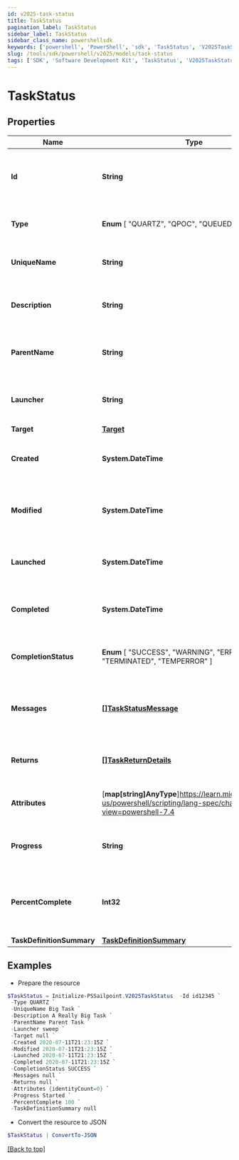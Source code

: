 ```yaml
---
id: v2025-task-status
title: TaskStatus
pagination_label: TaskStatus
sidebar_label: TaskStatus
sidebar_class_name: powershellsdk
keywords: ['powershell', 'PowerShell', 'sdk', 'TaskStatus', 'V2025TaskStatus'] 
slug: /tools/sdk/powershell/v2025/models/task-status
tags: ['SDK', 'Software Development Kit', 'TaskStatus', 'V2025TaskStatus']
---
```



# TaskStatus

## Properties

Name | Type | Description | Notes
------------ | ------------- | ------------- | -------------
**Id** | **String** | System-generated unique ID of the task this TaskStatus represents | [required]
**Type** |  **Enum** [  "QUARTZ",    "QPOC",    "QUEUED_TASK" ] | Type of task this TaskStatus represents | [required]
**UniqueName** | **String** | Name of the task this TaskStatus represents | [required]
**Description** | **String** | Description of the task this TaskStatus represents | [required]
**ParentName** | **String** | Name of the parent of the task this TaskStatus represents | [required]
**Launcher** | **String** | Service to execute the task this TaskStatus represents | [required]
**Target** | [**Target**](target) |  | [optional] 
**Created** | **System.DateTime** | Creation date of the task this TaskStatus represents | [required]
**Modified** | **System.DateTime** | Last modification date of the task this TaskStatus represents | [required]
**Launched** | **System.DateTime** | Launch date of the task this TaskStatus represents | [required]
**Completed** | **System.DateTime** | Completion date of the task this TaskStatus represents | [required]
**CompletionStatus** |  **Enum** [  "SUCCESS",    "WARNING",    "ERROR",    "TERMINATED",    "TEMPERROR" ] | Completion status of the task this TaskStatus represents | [required]
**Messages** | [**[]TaskStatusMessage**](task-status-message) | Messages associated with the task this TaskStatus represents | [required]
**Returns** | [**[]TaskReturnDetails**](task-return-details) | Return values from the task this TaskStatus represents | [required]
**Attributes** | [**map[string]AnyType**]https://learn.microsoft.com/en-us/powershell/scripting/lang-spec/chapter-04?view=powershell-7.4 | Attributes of the task this TaskStatus represents | [required]
**Progress** | **String** | Current progress of the task this TaskStatus represents | [required]
**PercentComplete** | **Int32** | Current percentage completion of the task this TaskStatus represents | [required]
**TaskDefinitionSummary** | [**TaskDefinitionSummary**](task-definition-summary) |  | [optional] 

## Examples

- Prepare the resource
```powershell
$TaskStatus = Initialize-PSSailpoint.V2025TaskStatus  -Id id12345 `
 -Type QUARTZ `
 -UniqueName Big Task `
 -Description A Really Big Task `
 -ParentName Parent Task `
 -Launcher sweep `
 -Target null `
 -Created 2020-07-11T21:23:15Z `
 -Modified 2020-07-11T21:23:15Z `
 -Launched 2020-07-11T21:23:15Z `
 -Completed 2020-07-11T21:23:15Z `
 -CompletionStatus SUCCESS `
 -Messages null `
 -Returns null `
 -Attributes {identityCount=0} `
 -Progress Started `
 -PercentComplete 100 `
 -TaskDefinitionSummary null
```

- Convert the resource to JSON
```powershell
$TaskStatus | ConvertTo-JSON
```


[[Back to top]](#) 

